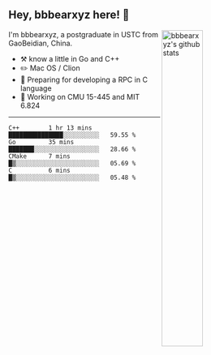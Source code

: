 ## Hey, bbbearxyz here! :wave:

<img align="right" alt="bbbearxyz's github stats" width="40%" src="https://github-readme-stats.vercel.app/api?username=bbbearxyz&show_icons=true">

I'm bbbearxyz, a postgraduate in USTC from GaoBeidian, China.

-   :hammer_and_pick:    know a little in Go and C++
-   :pencil2: Mac OS / Clion
-   :seedling: Preparing for developing a RPC in C language 
-   :thinking: Working on CMU 15-445 and MIT 6.824
---
<!--START_SECTION:waka-->
```text
C++        1 hr 13 mins    ███████████████░░░░░░░░░░   59.55 % 
Go         35 mins         ███████░░░░░░░░░░░░░░░░░░   28.66 % 
CMake      7 mins          █▒░░░░░░░░░░░░░░░░░░░░░░░   05.69 % 
C          6 mins          █▒░░░░░░░░░░░░░░░░░░░░░░░   05.48 % 
```
<!--END_SECTION:waka-->
